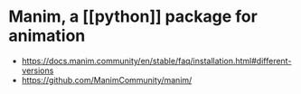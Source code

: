 # Manim, a [[python]] package for animation

- https://docs.manim.community/en/stable/faq/installation.html#different-versions
- https://github.com/ManimCommunity/manim/
